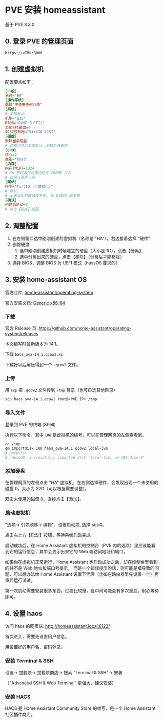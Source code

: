 # PVE 安装 homeassistant

基于 PVE 8.3.0

## 0. 登录 PVE 的管理页面

`https://<IP>:8006`

## 1. 创建虚拟机

配置要点如下：

```ini
[一般]
名称="HA"
[操作系统]
选择"不使用任何介质"
[系统]
# 全部默认
机型="q35"
BIOS="OVMF (UEFI)"
添加EFI磁盘=0
SCSI控制器="VirtIO SCSI"
[硬盘]
删除当前磁盘
# 这里也可以全部默认，创建后再删除
[CPU]
核心=2
类别="host"
[内存]
内存(MiB)=1024
# HA 平时运行占用内存在 700MB 左右
# 也可以调大一点
[网络]
模型="VirtIO (半虚拟化)"
# 默认
# 半虚拟化和直通差不多, 比 E1000 效率高
[确认]
创建后启动=0
# 点击【完成】按钮
```

## 2. 调整配置

1. 在左侧窗口选中刚刚创建的虚拟机（名称是 "HA"），右边接着选择 "硬件"
2. 删除硬盘:
   1. 选中刚刚创建虚拟机时候建立的硬盘（大小是 1G），点击【分离】
   2. 选中分离出来的硬盘，点击【移除】（分离后才能移除）
3. 选择 BIOS，调整 BIOS 为 UEFI 模式（hassOS 要求的）

## 3. 安装 home-assistant OS

官方仓库: [home-assistant/operating-system](https://github.com/home-assistant/operating-system)

官方安装文档: [Generic x86-64](https://www.home-assistant.io/installation/generic-x86-64)

### 下载

官方 Release 页: <https://github.com/home-assistant/operating-system/releases>

本文编写时最新版本为 14.1。

下载 `haos_ova-14.1.qcow2.xz`

下载好以后解压得到一个 `.qcow2` 文件。

### 上传

用 `scp` 把 `.qcow2` 文件传到 `/tmp` 目录（也可自选其他目录）

```sh
scp haos_ova-14.1.qcow2 root@<PVE_IP>:/tmp
```

### 导入文件

登录到 PVE 的终端 (Shell)

执行以下命令，其中 `100` 是虚拟机的编号，可以在管理网页的左侧查看到。

```sh
cd /tmp
qm importdisk 100 haos_ova-14.1.qcow2 local-lvm
# Outputs:
# unused0: successfully imported disk 'local-lvm: vm-100-disk-0'
```

### 添加硬盘

在管理网页的左侧点击 "HA" 虚拟机，在右侧选择硬件，会发现出现一个未使用的磁盘 0，大小为 32G（可以根据需要调整）。

双击未使用的磁盘 0，直接点击【添加】。

### 启动虚拟机

"选项-> 引导顺序-> 编辑"，设置启动项, 选择 scsi0。

点击右上方【启动】按钮，等待系统启动完成。

启动成功后，在 Home Assistant 虚拟机的控制台（PVE 内的选项）里应该能看到它的运行信息，其中会显示出来它的 Web 端访问地址和端口。

如果你在虚拟机正常运行，Home Assistant 也启动成功之后，却在控制台里看到的并不是 Web 地址和端口号提示，
而是一个错误提示的话，则可能是墙导致的问题，可以想办法给 Home Assistant 设置下代理（比如在路由器里先设置一个）再重启运行试试。

第一次启动需要安装很多东西，过程比较慢，且中间可能会有多次重启，耐心等待即可。

## 4. 设置 haos

访问 haos 的网页端: <http://homeassistant.local:8123/>

首次进入，需要先设置用户信息。

用设置好的用户名、密码登录。

### 安装 Terminal & SSH

设置-> 加载项-> 加载项商店-> 搜索 "Terminal & SSH"-> 安装

（"Advanced SSH & Web Terminal" 更强大，建议安装）

### 安装 HACS

HACS 是 Home Assistant Community Store 的缩写，是一个 Home Assistant 社区插件商店。
